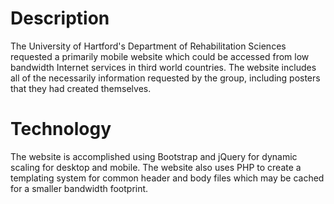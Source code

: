 # Description
The University of Hartford's Department of Rehabilitation Sciences requested a primarily mobile website which could be accessed from low bandwidth Internet services in third world countries. The website includes all of the necessarily information requested by the group, including posters that they had created themselves.

# Technology
The website is accomplished using Bootstrap and jQuery for dynamic scaling for desktop and mobile. The website also uses PHP to create a templating system for common header and body files which may be cached for a smaller bandwidth footprint.


